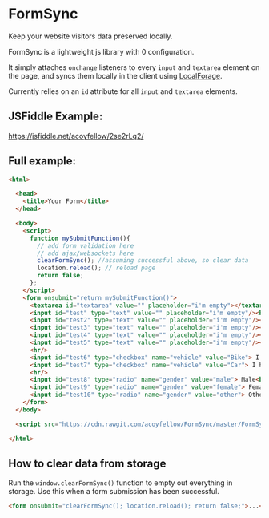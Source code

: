 # FormSync

Keep your website visitors data preserved locally.

FormSync is a lightweight js library with 0 configuration. 

It simply attaches `onchange` listeners to every `input` and `textarea` element on the page, and syncs them locally in the client using [LocalForage](https://github.com/localForage/localForage "LocalForage").

Currently relies on an `id` attribute for all `input` and `textarea` elements.

## JSFiddle Example:
https://jsfiddle.net/acoyfellow/2se2rLq2/

## Full example:
```html
<html>

  <head>
    <title>Your Form</title>
  </head>

  <body>
    <script>
      function mySubmitFunction(){
        // add form validation here
        // add ajax/websockets here
        clearFormSync(); //assuming successful above, so clear data
        location.reload(); // reload page
        return false;
      };
    </script>
    <form onsubmit="return mySubmitFunction()">
      <textarea id="textarea" value="" placeholder="i'm empty"></textarea><br/>
      <input id="test" type="text" value="" placeholder="i'm empty"/><br/>
      <input id="test2" type="text" value="" placeholder="i'm empty"/><br/>
      <input id="test3" type="text" value="" placeholder="i'm empty"/><br/>
      <input id="test4" type="text" value="" placeholder="i'm empty"/><br/>
      <input id="test5" type="text" value="" placeholder="i'm empty"/><br/>
      <hr/>
      <input id="test6" type="checkbox" name="vehicle" value="Bike"> I have a bike<br/>
      <input id="test7" type="checkbox" name="vehicle" value="Car"> I have a car<br/>
      <hr/>
      <input id="test8" type="radio" name="gender" value="male"> Male<br>
      <input id="test9" type="radio" name="gender" value="female"> Female<br>
      <input id="test10" type="radio" name="gender" value="other"> Other
    </form>
  </body>

  <script src="https://cdn.rawgit.com/acoyfellow/FormSync/master/FormSync.js"></script>

</html>
```

## How to clear data from storage 
Run the `window.clearFormSync()` function to empty out everything in storage. Use this when a form submission has been successful.
```html
<form onsubmit="clearFormSync(); location.reload(); return false;">...</form>
```
